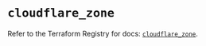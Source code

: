 # `cloudflare_zone`

Refer to the Terraform Registry for docs: [`cloudflare_zone`](https://registry.terraform.io/providers/cloudflare/cloudflare/4.47.0/docs/resources/zone).
